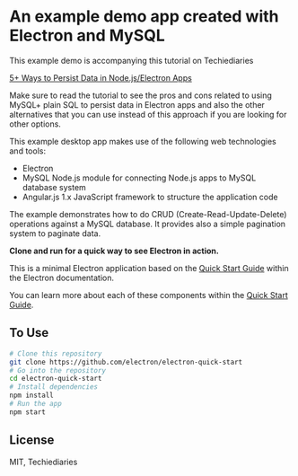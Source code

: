 # An example demo app created with Electron and MySQL 

This example demo is accompanying this tutorial on Techiediaries 

[5+ Ways to Persist Data in Node.js/Electron Apps](https://www.techiediaries.com/electron-data-persistence/)

Make sure to read the tutorial to see the pros and cons related to using MySQL+ plain SQL to persist 
data in Electron apps and also the other alternatives that you can use instead of this approach if you are looking 
for other options.

This example desktop app makes use of the following web technologies and tools:

* Electron
* MySQL Node.js module for connecting Node.js apps to MySQL database system 
* Angular.js 1.x JavaScript framework to structure the application code

The example demonstrates how to do CRUD (Create-Read-Update-Delete) operations against a MySQL database.
It provides also a simple pagination system to paginate data.    

**Clone and run for a quick way to see Electron in action.**

This is a minimal Electron application based on the [Quick Start Guide](http://electron.atom.io/docs/tutorial/quick-start) within the Electron documentation.


You can learn more about each of these components within the [Quick Start Guide](http://electron.atom.io/docs/tutorial/quick-start).

## To Use


```bash
# Clone this repository
git clone https://github.com/electron/electron-quick-start
# Go into the repository
cd electron-quick-start
# Install dependencies
npm install
# Run the app
npm start
```


## License

MIT, Techiediaries  
